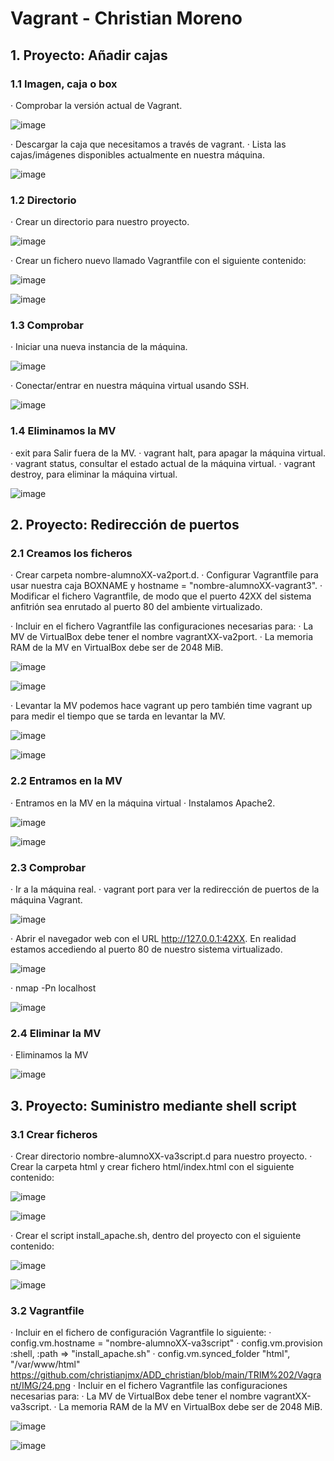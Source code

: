 # Vagrant - Christian Moreno #

## 1. Proyecto: Añadir cajas ##

### 1.1 Imagen, caja o box ###

· Comprobar la versión actual de Vagrant.

![image](https://github.com/christianjmx/ADD_christian/blob/main/TRIM%202/Vagrant/IMG/1.png)

· Descargar la caja que necesitamos a través de vagrant.
· Lista las cajas/imágenes disponibles actualmente en nuestra máquina.

![image](https://github.com/christianjmx/ADD_christian/blob/main/TRIM%202/Vagrant/IMG/2.png)

### 1.2 Directorio ###

· Crear un directorio para nuestro proyecto.

![image](https://github.com/christianjmx/ADD_christian/blob/main/TRIM%202/Vagrant/IMG/3.png)

· Crear un fichero nuevo llamado Vagrantfile con el siguiente contenido:

![image](https://github.com/christianjmx/ADD_christian/blob/main/TRIM%202/Vagrant/IMG/4.png)

![image](https://github.com/christianjmx/ADD_christian/blob/main/TRIM%202/Vagrant/IMG/5.png)

### 1.3 Comprobar ###

· Iniciar una nueva instancia de la máquina.

![image](https://github.com/christianjmx/ADD_christian/blob/main/TRIM%202/Vagrant/IMG/6.png)

· Conectar/entrar en nuestra máquina virtual usando SSH.

![image](https://github.com/christianjmx/ADD_christian/blob/main/TRIM%202/Vagrant/IMG/7.png)

### 1.4 Eliminamos la MV ###

· exit para Salir fuera de la MV.
· vagrant halt, para apagar la máquina virtual.
· vagrant status, consultar el estado actual de la máquina virtual.
· vagrant destroy, para eliminar la máquina virtual.

![image](https://github.com/christianjmx/ADD_christian/blob/main/TRIM%202/Vagrant/IMG/8.png)

## 2. Proyecto: Redirección de puertos ##

### 2.1 Creamos los ficheros ###

· Crear carpeta nombre-alumnoXX-va2port.d.
· Configurar Vagrantfile para usar nuestra caja BOXNAME y hostname = "nombre-alumnoXX-vagrant3".
· Modificar el fichero Vagrantfile, de modo que el puerto 42XX del sistema anfitrión sea enrutado al puerto 80 del ambiente virtualizado.

· Incluir en el fichero Vagrantfile las configuraciones necesarias para:
  · La MV de VirtualBox debe tener el nombre vagrantXX-va2port.
  · La memoria RAM de la MV en VirtualBox debe ser de 2048 MiB.

![image](https://github.com/christianjmx/ADD_christian/blob/main/TRIM%202/Vagrant/IMG/9.png)

![image](https://github.com/christianjmx/ADD_christian/blob/main/TRIM%202/Vagrant/IMG/10.png)

· Levantar la MV podemos hace vagrant up pero también time vagrant up para medir el tiempo que se tarda en levantar la MV.

![image](https://github.com/christianjmx/ADD_christian/blob/main/TRIM%202/Vagrant/IMG/11.png)

![image](https://github.com/christianjmx/ADD_christian/blob/main/TRIM%202/Vagrant/IMG/12.png)

### 2.2 Entramos en la MV ###

· Entramos en la MV en la máquina virtual
· Instalamos Apache2.

![image](https://github.com/christianjmx/ADD_christian/blob/main/TRIM%202/Vagrant/IMG/13.png)

![image](https://github.com/christianjmx/ADD_christian/blob/main/TRIM%202/Vagrant/IMG/14.png)

### 2.3 Comprobar ###

· Ir a la máquina real.
· vagrant port para ver la redirección de puertos de la máquina Vagrant.

![image](https://github.com/christianjmx/ADD_christian/blob/main/TRIM%202/Vagrant/IMG/15.png)

· Abrir el navegador web con el URL http://127.0.0.1:42XX. En realidad estamos accediendo al puerto 80 de nuestro sistema virtualizado.

![image](https://github.com/christianjmx/ADD_christian/blob/main/TRIM%202/Vagrant/IMG/16.png)

· nmap -Pn localhost

![image](https://github.com/christianjmx/ADD_christian/blob/main/TRIM%202/Vagrant/IMG/17.png)

### 2.4 Eliminar la MV ###

· Eliminamos la MV

![image](https://github.com/christianjmx/ADD_christian/blob/main/TRIM%202/Vagrant/IMG/18.png)

## 3. Proyecto: Suministro mediante shell script ##

### 3.1 Crear ficheros ###

· Crear directorio nombre-alumnoXX-va3script.d para nuestro proyecto.
· Crear la carpeta html y crear fichero html/index.html con el siguiente contenido:

![image](https://github.com/christianjmx/ADD_christian/blob/main/TRIM%202/Vagrant/IMG/19.png)

![image](https://github.com/christianjmx/ADD_christian/blob/main/TRIM%202/Vagrant/IMG/20.png)

· Crear el script install_apache.sh, dentro del proyecto con el siguiente contenido:

![image](https://github.com/christianjmx/ADD_christian/blob/main/TRIM%202/Vagrant/IMG/21.png)

![image](https://github.com/christianjmx/ADD_christian/blob/main/TRIM%202/Vagrant/IMG/22.png)

### 3.2 Vagrantfile ###

· Incluir en el fichero de configuración Vagrantfile lo siguiente:
  · config.vm.hostname = "nombre-alumnoXX-va3script"
  · config.vm.provision :shell, :path => "install_apache.sh"
  · config.vm.synced_folder "html", "/var/www/html"
  https://github.com/christianjmx/ADD_christian/blob/main/TRIM%202/Vagrant/IMG/24.png
· Incluir en el fichero Vagrantfile las configuraciones necesarias para:
  · La MV de VirtualBox debe tener el nombre vagrantXX-va3script.
  · La memoria RAM de la MV en VirtualBox debe ser de 2048 MiB.
  
![image](https://github.com/christianjmx/ADD_christian/blob/main/TRIM%202/Vagrant/IMG/23.png)

![image](https://github.com/christianjmx/ADD_christian/blob/main/TRIM%202/Vagrant/IMG/24.png)






























